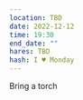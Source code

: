 ```yaml
---
location: TBD
date: 2022-12-12
time: 19:30
end_date: ""
hares: TBD
hash: I ♥ Monday
---
```

Bring a torch